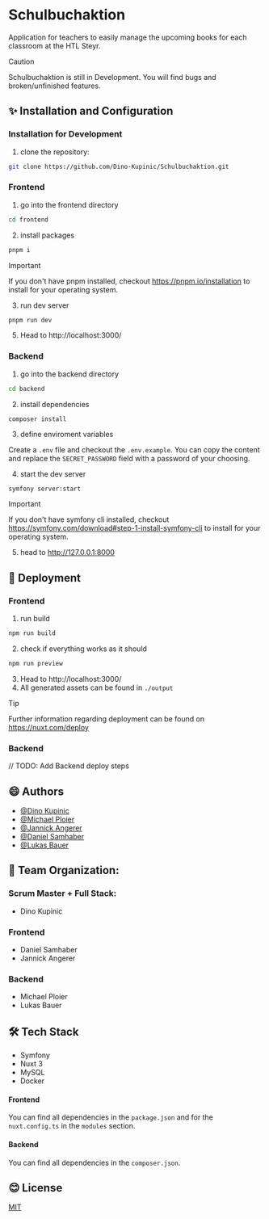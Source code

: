 # Schulbuchaktion
Application for teachers to easily manage the upcoming books for each classroom at the HTL Steyr.

> [!CAUTION]
> Schulbuchaktion is still in Development. You will find bugs and broken/unfinished features.

## ✨ Installation and Configuration

### Installation for Development
1. clone the repository:
```bash
git clone https://github.com/Dino-Kupinic/Schulbuchaktion.git
```

### Frontend
1. go into the frontend directory
```bash
cd frontend
```

2. install packages
```bash
pnpm i 
```
> [!IMPORTANT]  
> If you don't have pnpm installed, checkout https://pnpm.io/installation to install for your operating system.

3. run dev server
```bash
pnpm run dev
```
5. Head to http://localhost:3000/

### Backend
1. go into the backend directory
```bash
cd backend
```
2. install dependencies
```bash
composer install
```
3. define enviroment variables

Create a `.env` file and checkout the `.env.example`. You can copy the content and replace the `SECRET_PASSWORD` field with a password of your choosing.

4. start the dev server
```
symfony server:start
```
> [!IMPORTANT]  
> If you don't have symfony cli installed, checkout https://symfony.com/download#step-1-install-symfony-cli to install for your operating system.

5. head to http://127.0.0.1:8000

## 🚀 Deployment
### Frontend
1. run build
```bash
npm run build
```
2. check if everything works as it should
```bash
npm run preview
```
3. Head to http://localhost:3000/
4. All generated assets can be found in `./output`

> [!TIP]
> Further information regarding deployment can be found on https://nuxt.com/deploy

### Backend
// TODO: Add Backend deploy steps

## 😄 Authors

- [@Dino Kupinic](https://www.github.com/Dino-Kupinic)
- [@Michael Ploier](https://www.github.com/MPloier)
- [@Jannick Angerer](https://www.github.com/Neuery17Alt)
- [@Daniel Samhaber](https://www.github.com/dsamhabe)
- [@Lukas Bauer](https://www.github.com/dsamhabe)

## 🐥 Team Organization:
### Scrum Master + Full Stack:
- Dino Kupinic

### Frontend
- Daniel Samhaber
- Jannick Angerer

### Backend
- Michael Ploier
- Lukas Bauer


## 🛠️ Tech Stack

- Symfony
- Nuxt 3
- MySQL
- Docker

#### Frontend
You can find all dependencies in the `package.json` and for the `nuxt.config.ts` in the `modules` section.

#### Backend
You can find all dependencies in the `composer.json`.

## 😊 License

[MIT](https://choosealicense.com/licenses/mit/)
